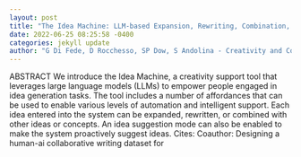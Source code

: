 ```yaml
--- 
layout: post 
title: "The Idea Machine: LLM-based Expansion, Rewriting, Combination, and Suggestion of Ideas" 
date: 2022-06-25 08:25:58 -0400 
categories: jekyll update 
author: "G Di Fede, D Rocchesso, SP Dow, S Andolina - Creativity and Cognition, 2022" 
--- 
```

ABSTRACT We introduce the Idea Machine, a creativity support tool that leverages large language models (LLMs) to empower people engaged in idea generation tasks. The tool includes a number of affordances that can be used to enable various levels of automation and intelligent support. Each idea entered into the system can be expanded, rewritten, or combined with other ideas or concepts. An idea suggestion mode can also be enabled to make the system proactively suggest ideas. Cites: Coauthor: Designing a human-ai collaborative writing dataset for